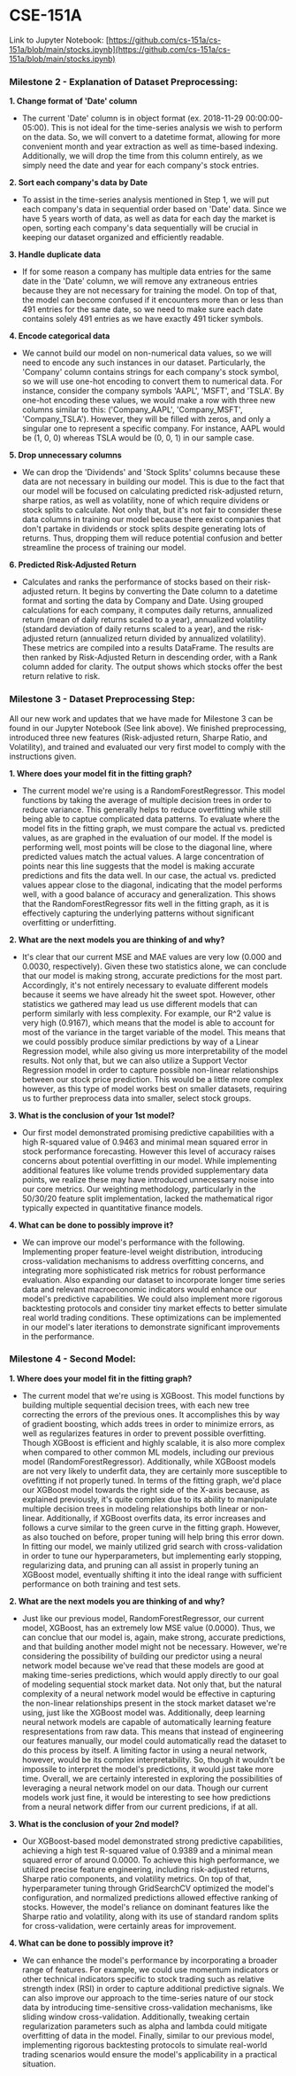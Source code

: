 # CSE-151A

Link to Jupyter Notebook: [https://github.com/cs-151a/cs-151a/blob/main/stocks.ipynb](https://github.com/cs-151a/cs-151a/blob/main/stocks.ipynb)

### Milestone 2 - Explanation of Dataset Preprocessing:
**1. Change format of 'Date' column**
* The current 'Date' column is in object format (ex. 2018-11-29 00:00:00-05:00). This is not ideal for the time-series analysis we wish to perform on the data. So, we will convert to a datetime format, allowing for more convenient month and year extraction as well as time-based indexing. Additionally, we will drop the time from this column entirely, as we simply need the date and year for each company's stock entries.

**2. Sort each company's data by Date**
* To assist in the time-series analysis mentioned in Step 1, we will put each company's data in sequential order based on 'Date' data. Since we have 5 years worth of data, as well as data for each day the market is open, sorting each company's data sequentially will be crucial in keeping our dataset organized and efficiently readable.

**3. Handle duplicate data**
* If for some reason a company has multiple data entries for the same date in the 'Date' column, we will remove any extraneous entries because they are not necessary for training the model. On top of that, the model can become confused if it encounters more than or less than 491 entries for the same date, so we need to make sure each date contains solely 491 entries as we have exactly 491 ticker symbols.

**4. Encode categorical data**
* We cannot build our model on non-numerical data values, so we will need to encode any such instances in our dataset. Particularly, the 'Company' column contains strings for each company's stock symbol, so we will use one-hot encoding to convert them to numerical data. For instance, consider the company symbols 'AAPL', 'MSFT', and 'TSLA'. By one-hot encoding these values, we would make a row with three new columns similar to this: ('Company_AAPL', 'Company_MSFT', 'Company_TSLA'). However, they will be filled with zeros, and only a singular one to represent a specific company. For instance, AAPL would be (1, 0, 0) whereas TSLA would be (0, 0, 1) in our sample case. 

**5. Drop unnecessary columns**
* We can drop the 'Dividends' and 'Stock Splits' columns because these data are not necessary in building our model. This is due to the fact that our model will be focused on calculating predicted risk-adjusted return, sharpe ratios, as well as volatility, none of which require dividens or stock splits to calculate. Not only that, but it's not fair to consider these data columns in training our model because there exist companies that don't partake in dividends or stock splits despite generating lots of returns. Thus, dropping them will reduce potential confusion and better streamline the process of training our model. 

**6. Predicted Risk-Adjusted Return**
* Calculates and ranks the performance of stocks based on their risk-adjusted return. It begins by converting the Date column to a datetime format and sorting the data by Company and Date. Using grouped calculations for each company, it computes daily returns, annualized return (mean of daily returns scaled to a year), annualized volatility (standard deviation of daily returns scaled to a year), and the risk-adjusted return (annualized return divided by annualized volatility). These metrics are compiled into a results DataFrame. The results are then ranked by Risk-Adjusted Return in descending order, with a Rank column added for clarity. The output shows which stocks offer the best return relative to risk.

### Milestone 3 - Dataset Preprocessing Step:
All our new work and updates that we have made for Milestone 3 can be found in our Jupyter Notebook (See link above). We finished preprocessing, introduced three new features (Risk-adjusted return, Sharpe Ratio, and Volatility), and trained and evaluated our very first model to comply with the instructions given. 

**1. Where does your model fit in the fitting graph?**
* The current model we're using is a RandomForestRegressor. This model functions by taking the average of multiple decision trees in order to reduce variance. This generally helps to reduce overfitting while still being able to captue complicated data patterns. To evaluate where the model fits in the fitting graph, we must compare the actual vs. predicted values, as are graphed in the evaluation of our model. If the model is performing well, most points will be close to the diagonal line, where predicted values match the actual values. A large concentration of points near this line suggests that the model is making accurate predictions and fits the data well. In our case, the actual vs. predicted values appear close to the diagonal, indicating that the model performs well, with a good balance of accuracy and generalization. This shows that the RandomForestRegressor fits well in the fitting graph, as it is effectively capturing the underlying patterns without significant overfitting or underfitting.

**2. What are the next models you are thinking of and why?**
* It's clear that our current MSE and MAE values are very low (0.000 and 0.0030, respectively). Given these two statistics alone, we can conclude that our model is making strong, accurate predictions for the most part. Accordingly, it's not entirely necessary to evaluate different models because it seems we have already hit the sweet spot. However, other statistics we gathered may lead us use different models that can perform similarly with less complexity. For example, our R^2 value is very high (0.9167), which means that the model is able to account for most of the variance in the target variable of the model. This means that we could possibly produce similar predictions by way of a Linear Regression model, while also giving us more interpretability of the model results. Not only that, but we can also utilize a Support Vector Regression model in order to capture possible non-linear relationships between our stock price prediction. This would be a little more complex however, as this type of model works best on smaller datasets, requiring us to further preprocess data into smaller, select stock groups.

**3. What is the conclusion of your 1st model?**
* Our first model demonstrated promising predictive capabilities with a high R-squared value of 0.9463 and minimal mean squared error in stock performance forecasting. However this level of accuracy raises concerns about potential overfitting in our model. While implementing additional features like volume trends provided supplementary data points, we realize these may have introduced unnecessary noise into our core metrics. Our weighting methodology, particularly in the 50/30/20 feature split implementation, lacked the mathematical rigor typically expected in quantitative finance models.

**4. What can be done to possibly improve it?**
* We can improve our model's performance with the following. Implementing proper feature-level weight distribution, introducing cross-validation mechanisms to address overfitting concerns, and integrating more sophisticated risk metrics for robust performance evaluation. Also expanding our dataset to incorporate longer time series data and relevant macroeconomic indicators would enhance our model's predictive capabilities. We could also implement more rigorous backtesting protocols and consider tiny market effects to better simulate real world trading conditions. These optimizations can be implemented in our model's later iterations to demonstrate significant improvements in the performance.

### Milestone 4 - Second Model:

**1. Where does your model fit in the fitting graph?**
* The current model that we're using is XGBoost. This model functions by building multiple sequential decision trees, with each new tree correcting the errors of the previous ones. It accomplishes this by way of gradient boosting, which adds trees in order to minimize errors, as well as regularizes features in order to prevent possible overfitting. Though XGBoost is efficient and highly scalable, it is also more complex when compared to other common ML models, including our previous model (RandomForestRegressor). Additionally, while XGBoost models are not very likely to underfit data, they are certainly more susceptible to ovefitting if not properly tuned. In terms of the fitting graph, we'd place our XGBoost model towards the right side of the X-axis because, as explained previously, it's quite complex due to its ability to manipulate multiple decision trees in modeling relationships both linear or non-linear. Additionally, if XGBoost overfits data, its error increases and follows a curve similar to the green curve in the fitting graph. However, as also touched on before, proper tuning will help bring this error down. In fitting our model, we mainly utilized grid search with cross-validation in order to tune our hyperparameters, but implementing early stopping, regularizing data, and pruning can all assist in properly tuning an XGBoost model, eventually shifting it into the ideal range with sufficient performance on both training and test sets.

**2. What are the next models you are thinking of and why?**
* Just like our previous model, RandomForestRegressor, our current model, XGBoost, has an extremely low MSE value (0.0000). Thus, we can conclue that our model is, again, make strong, accurate predictions, and that building another model might not be necessary. However, we're considering the possibility of building our predictor using a neural network model because we've read that these models are good at making time-series predictions, which would apply directly to our goal of modeling sequential stock market data. Not only that, but the natural complexity of a neural network model would be effective in capturing the non-linear relationships present in the stock market dataset we're using, just like the XGBoost model was. Additionally, deep learning neural network models are capable of automatically learning feature respresentations from raw data. This means that instead of engineering our features manually, our model could automatically read the dataset to do this process by itself. A limiting factor in using a neural network, however, would be its complex interpretability. So, though it wouldn't be impossile to interpret the model's predictions, it would just take more time. Overall, we are certainly interested in exploring the possibilities of leveraging a neural network model on our data. Though our current models work just fine, it would be interesting to see how predictions from a neural network differ from our current predicions, if at all.

**3. What is the conclusion of your 2nd model?**
* Our XGBoost-based model demonstrated strong predictive capabilities, achieving a high test R-squared value of 0.9389 and a minimal mean squared error of around 0.0000. To achieve this high performance, we utilized precise feature engineering, including risk-adjusted returns, Sharpe ratio components, and volatility metrics. On top of that, hyperparameter tuning through GridSearchCV optimized the model's configuration, and normalized predictions allowed effective ranking of stocks. However, the model's reliance on dominant features like the Sharpe ratio and volatility, along with its use of standard random splits for cross-validation, were certainly areas for improvement.

**4. What can be done to possibly improve it?**
* We can enhance the model's performance by incorporating a broader range of features. For example, we could use momentum indicators or other technical indicators specific to stock trading such as relative strength index (RSI) in order to capture additional predictive signals. We can also improve our approach to the time-series nature of our stock data by introducing time-sensitive cross-validation mechanisms, like sliding window cross-validation. Additionally, tweaking certain regularization parameters such as alpha and lambda could mitigate overfitting of data in the model. Finally, similar to our previous model, implementing rigorous backtesting protocols to simulate real-world trading scenarios would ensure the model's applicability in a practical situation.
